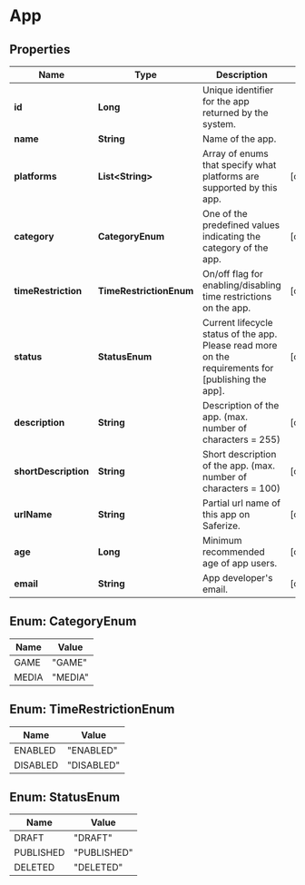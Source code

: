 
# App

## Properties
Name | Type | Description | Notes
------------ | ------------- | ------------- | -------------
**id** | **Long** | Unique identifier for the app returned by the system. | 
**name** | **String** | Name of the app. | 
**platforms** | **List&lt;String&gt;** | Array of enums that specify what platforms are supported by this app. |  [optional]
**category** | **CategoryEnum** | One of the predefined values indicating the category of the app. |  [optional]
**timeRestriction** | **TimeRestrictionEnum** | On/off flag for enabling/disabling time restrictions on the app. |  [optional]
**status** | **StatusEnum** | Current lifecycle status of the app. Please read more on the requirements for [publishing the app]. |  [optional]
**description** | **String** | Description of the app. (max. number of characters &#x3D; 255) |  [optional]
**shortDescription** | **String** | Short description of the app. (max. number of characters &#x3D; 100) |  [optional]
**urlName** | **String** | Partial url name of this app on Saferize. |  [optional]
**age** | **Long** | Minimum recommended age of app users. |  [optional]
**email** | **String** | App developer's email. |  [optional]



<a name="CategoryEnum"></a>
## Enum: CategoryEnum
Name | Value
---- | -----
GAME | &quot;GAME&quot;
MEDIA | &quot;MEDIA&quot;


<a name="TimeRestrictionEnum"></a>
## Enum: TimeRestrictionEnum
Name | Value
---- | -----
ENABLED | &quot;ENABLED&quot;
DISABLED | &quot;DISABLED&quot;


<a name="StatusEnum"></a>
## Enum: StatusEnum
Name | Value
---- | -----
DRAFT | &quot;DRAFT&quot;
PUBLISHED | &quot;PUBLISHED&quot;
DELETED | &quot;DELETED&quot;



